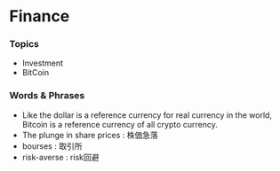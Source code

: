 # Finance

### Topics
- Investment
- BitCoin

### Words & Phrases
- Like the dollar is a reference currency for real currency in the world,
  Bitcoin is a reference currency of all crypto currency. 
- The plunge in share prices : 株価急落
- bourses : 取引所
- risk-averse : risk回避
